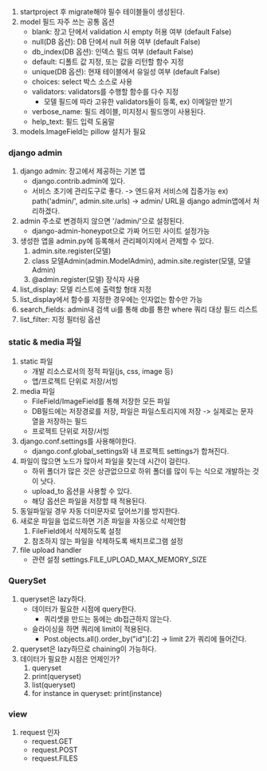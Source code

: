 1. startproject 후 migrate해야 필수 테이블들이 생성된다.
2. model 필드 자주 쓰는 공통 옵션
   - blank: 장고 단에서 validation 시 empty 허용 여부 (default False)
   - null(DB 옵션): DB 단에서 null 허용 여부 (default False)
   - db_index(DB 옵션): 인덱스 필드 여부 (default False)
   - default: 디폴트 값 지정, 또는 값을 리턴할 함수 지정
   - unique(DB 옵션): 현재 테이블에서 유일성 여부 (default False)
   - choices: select 박스 소스로 사용
   - validators: validators를 수행할 함수를 다수 지정
     - 모델 필드에 따라 고유한 validators들이 등록, ex) 이메일만 받기
   - verbose_name: 필드 레이블, 미지정시 필드명이 사용된다.
   - help_text: 필드 입력 도움말
3. models.ImageField는 pillow 설치가 필요
### django admin
1. django admin: 장고에서 제공하는 기본 앱
   - django.contrib.admin에 있다.
   - 서비스 초기에 관리도구로 좋다. -> 엔드유저 서비스에 집중가능
   ex) path('admin/', admin.site.urls) -> admin/ URL을 django admin앱에서 처리하겠다.
2. admin 주소로 변경하지 않으면 '/admin/'으로 설정된다.
   - django-admin-honeypot으로 가짜 어드민 사이트 설정가능
3. 생성한 앱을 admin.py에 등록해서 관리페이지에서 관제할 수 있다.
   1) admin.site.register(모델)
   2) class 모델Admin(admin.ModelAdmin), admin.site.register(모델, 모델Admin)
   3) @admin.register(모델) 장식자 사용
4. list_display: 모델 리스트에 출력할 형태 지정
5. list_display에서 함수를 지정한 경우에는 인자없는 함수만 가능
6. search_fields: admin내 검색 ui를 통해 db를 통한 where 쿼리 대상 필드 리스트
7. list_filter: 지정 필터링 옵션
### static & media 파일
1. static 파일
   - 개발 리소스로서의 정적 파일(js, css, image 등)
   - 앱/프로젝트 단위로 저장/서빙
2. media 파일
   - FileField/ImageField를 통해 저장한 모든 파일
   - DB필드에는 저장경로를 저장, 파일은 파일스토리지에 저장
     -> 실제로는 문자열을 저장하는 필드
   - 프로젝트 단위로 저장/서빙
3. django.conf.settings를 사용해야한다.
   - django.conf.global_settings와 내 프로젝트 settings가 합쳐진다.
4. 파일이 많으면 노드가 많아서 파일을 찾는데 시간이 걸린다.
   - 하위 폴더가 많은 것은 상관없으므로 하위 폴더를 많이 두는 식으로 개발하는 것이 낫다.
   - upload_to 옵션을 사용할 수 있다.
   - 해당 옵션은 파일을 저장할 때 적용된다.
5. 동일파일일 경우 자동 더미문자로 덮어쓰기를 방지한다.
6. 새로운 파일을 업로드하면 기존 파일을 자동으로 삭제안함
   1) FileField에서 삭제하도록 설정
   2) 참조하지 않는 파일을 삭제하도록 배치프로그램 설정
7. file upload handler 
   - 관련 설정 settings.FILE_UPLOAD_MAX_MEMORY_SIZE
### QuerySet
1. queryset은 lazy하다.
   - 데이터가 필요한 시점에 query한다.
     - 쿼리셋을 만드는 동에는 db접근하지 않는다.
   - 슬라이싱을 하면 쿼리에 limit이 적용된다.
     - Post.objects.all().order_by("id")[:2] -> limit 2가 쿼리에 들어간다.
2. queryset은 lazy하므로 chaining이 가능하다.
3. 데이터가 필요한 시점은 언제인가?
   1. queryset
   2. print(queryset)
   3. list(queryset)
   4. for instance in queryset: print(instance)
### view
   1. request 인자
      - request.GET
      - request.POST
      - request.FILES
